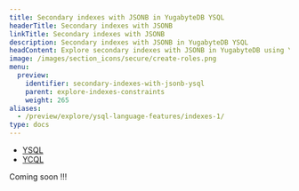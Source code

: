 ```yaml
---
title: Secondary indexes with JSONB in YugabyteDB YSQL
headerTitle: Secondary indexes with JSONB
linkTitle: Secondary indexes with JSONB 
description: Secondary indexes with JSONB in YugabyteDB YSQL
headContent: Explore secondary indexes with JSONB in YugabyteDB using YSQL
image: /images/section_icons/secure/create-roles.png
menu:
  preview:
    identifier: secondary-indexes-with-jsonb-ysql
    parent: explore-indexes-constraints
    weight: 265
aliases:
  - /preview/explore/ysql-language-features/indexes-1/
type: docs
---
```


<ul class="nav nav-tabs-alt nav-tabs-yb">
  <li >
    <a href="../secondary-indexes-with-jsonb-ysql/" class="nav-link active">
      <i class="icon-postgres" aria-hidden="true"></i>
      YSQL
    </a>
  </li>
  <li >
    <a href="../secondary-indexes-with-jsonb-ycql/" class="nav-link">
      <i class="icon-cassandra" aria-hidden="true"></i>
      YCQL
    </a>
  </li>
</ul>

Coming soon !!!

